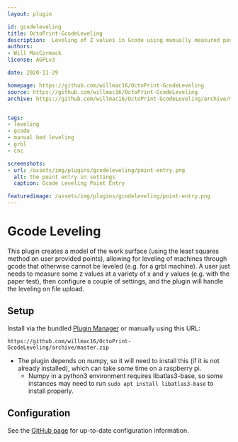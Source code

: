 ```yaml
---
layout: plugin

id: gcodeleveling
title: OctoPrint-GcodeLeveling
description:  Leveling of Z values in Gcode using manually measured positions
authors:
- Will MacCormack
license: AGPLv3

date: 2020-11-29

homepage: https://github.com/willmac16/OctoPrint-GcodeLeveling
source: https://github.com/willmac16/OctoPrint-GcodeLeveling
archive: https://github.com/willmac16/OctoPrint-GcodeLeveling/archive/master.zip


tags:
- leveling
- gcode
- manual bed leveling
- grbl
- cnc

screenshots:
- url: /assets/img/plugins/gcodeleveling/point-entry.png
  alt: the point entry in settings
  caption: Gcode Leveling Point Entry

featuredimage: /assets/img/plugins/gcodeleveling/point-entry.png
---
```


# Gcode Leveling

This plugin creates a model of the work surface (using the least squares method on user provided points), allowing for leveling of machines through gcode that otherwise cannot be leveled (e.g. for a grbl machine). A user just needs to measure some z values at a variety of x and y values (e.g. with the paper test), then configure a couple of settings, and the plugin will handle the leveling on file upload.

## Setup

Install via the bundled [Plugin Manager](https://docs.octoprint.org/en/master/bundledplugins/pluginmanager.html)
or manually using this URL:

    https://github.com/willmac16/OctoPrint-GcodeLeveling/archive/master.zip

+ The plugin depends on numpy, so it will need to install this (if it is not already installed), which can take some time on a raspberry pi.
    - Numpy in a python3 environment requires libatlas3-base, so some instances may need to run ```sudo apt install libatlas3-base``` to install properly.

## Configuration

See the [GitHub page](https://github.com/Willmac16/OctoPrint-GcodeLeveling#configuration) for up-to-date configuration information.
